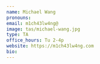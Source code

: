 ```yaml
---
name: Michael Wang
pronouns: 
email: m1ch43lw4ng@
image: tas/michael-wang.jpg
type: TA
office_hours: Tu 2-4p
website: https://m1ch43lw4ng.com
bio: 
---
```

